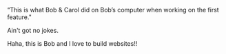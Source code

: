 “This is what Bob & Carol did on Bob’s computer when working on the first feature." 

Ain't got no jokes.

Haha, this is Bob and I love to build websites!!

